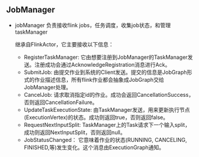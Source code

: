 ## JobManager

- jobManager 负责接收flink jobs，任务调度，收集job状态，和管理taskManager

  继承自FlinkActor，它主要接收以下信息：
  - RegisterTaskManager: 它由想要注册到JobManager的TaskManager发送。注册成功会通过AcknowledgeRegistration消息进行Ack。
  - SubmitJob: 由提交作业到系统的Client发送。提交的信息是JobGraph形式的作业描述信息，所有flink作业都会抽象成JobGraph交给JobManager处理。
  - CancelJob: 请求取消指定id的作业。成功会返回CancellationSuccess，否则返回CancellationFailure。
  - UpdateTaskExecutionState: 由TaskManager发送，用来更新执行节点(ExecutionVertex)的状态。成功则返回true，否则返回false。
  - RequestNextInputSplit: TaskManager上的Task请求下一个输入split，成功则返回NextInputSplit，否则返回null。
  - JobStatusChanged： 它意味着作业的状态(RUNNING, CANCELING, FINISHED,等)发生变化。这个消息由ExecutionGraph通知。
